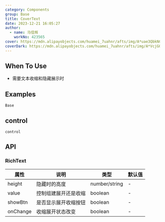```yaml
---
category: Components
group: Base
title: CoverText
date: 2023-12-21 16:05:27
author: 
  - name: 马佳辉
    workNo: 423565
cover: https://mdn.alipayobjects.com/huamei_7uahnr/afts/img/A*uae3QbkNCm8AAAAAAAAAAAAADrJ8AQ/original
coverDark: https://mdn.alipayobjects.com/huamei_7uahnr/afts/img/A*VcjGQLSrYdcAAAAAAAAAAAAADrJ8AQ/original
---
```


## When To Use

- 需要文本收缩和隐藏展示时

## Examples

<!-- prettier-ignore -->
<code src="./demo/simple.tsx">Base</code>

## control

<!-- prettier-ignore -->
<code src="./demo/value.tsx">control</code>


## API

### RichText

| 属性 | 说明 | 类型 | 默认值 |
| --- | --- | --- | --- |
| height | 隐藏时的高度 | number/string | - |
| value | 控制组建展开还是收缩 | boolean | - |
| showBtn | 是否显示展开收缩按钮 | boolean | - |
| onChange | 收缩展开状态改变 | boolean | - |